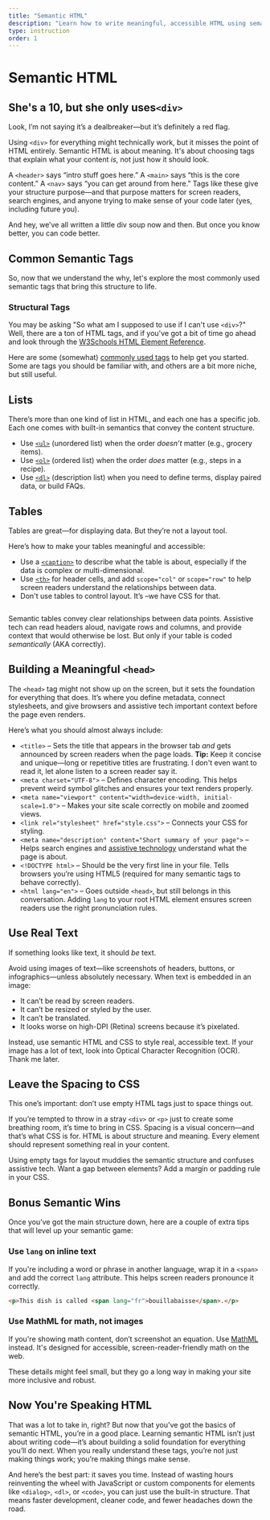 ```yaml
---
title: "Semantic HTML"
description: "Learn how to write meaningful, accessible HTML using semantic tags that improve structure, usability, and code clarity."
type: instruction
order: 1
---
```


<!-- !!! personal note: go thorugh the tags list and see if they're stil in use -->

# Semantic HTML

<h2 class="subheading">She's a 10, but she only uses<code>&lt;div&gt;</code></h2>

Look, I’m not saying it’s a dealbreaker—but it’s definitely a red flag.

Using `<div>` for everything might technically work, but it misses the point of HTML entirely. Semantic HTML is about meaning. It's about choosing tags that explain what your content _is_, not just how it should look.

A `<header>` says “intro stuff goes here.” A `<main>` says “this is the core content.” A `<nav>` says “you can get around from here.” Tags like these give your structure purpose—and that purpose matters for screen readers, search engines, and anyone trying to make sense of your code later (yes, including future you).

And hey, we’ve all written a little div soup now and then. But once you know better, you can code better.

## Common Semantic Tags

So, now that we understand the why, let's explore the most commonly used semantic tags that bring this structure to life.

### Structural Tags

You may be asking "So what am I supposed to use if I can't use `<div>`?" Well, there are a ton of HTML tags, and if you've got a bit of time go ahead and look through the [W3Schools HTML Element Reference](https://www.w3schools.com/tags/).

Here are some (somewhat) [commonly used tags](/lessons/06_semantic-html/commonly-used-tags) to help get you started. Some are tags you should be familiar with, and others are a bit more niche, but still useful.

## Lists

There’s more than one kind of list in HTML, and each one has a specific job. Each one comes with built-in semantics that convey the content structure.

- Use [`<ul>`](https://www.w3schools.com/tags/tag_ul.asp) (unordered list) when the order _doesn’t_ matter (e.g., grocery items).
- Use [`<ol>`](https://www.w3schools.com/tags/tag_ol.asp) (ordered list) when the order _does_ matter (e.g., steps in a recipe).
- Use [`<dl>`](https://www.w3schools.com/tags/tag_dl.asp) (description list) when you need to define terms, display paired data, or build FAQs.

## Tables

Tables are great—for displaying data. But they’re not a layout tool.

Here’s how to make your tables meaningful and accessible:

- Use a [`<caption>`](https://www.w3schools.com/tags/tag_caption.asp) to describe what the table is about, especially if the data is complex or multi-dimensional.
- Use [`<th>`](https://www.w3schools.com/tags/tag_th.asp) for header cells, and add `scope="col"` or `scope="row"` to help screen readers understand the relationships between data.
- Don't use tables to control layout. It’s <span id="year"></span>–we have CSS for that.

<!-- Semantic tables convey clear relationships between data points. Assistive tech can read headers aloud, navigate rows and columns, and provide context that would otherwise be lost. But only if your table is coded <em>semantically</em> (AKA correctly). -->

<div class="important-callout">
  <img src="/images/icon_eyes_right.png" alt="" class="icon-eyes" />
  <div>
    <div class="important-content">
      <p>
        <!-- Assistive tech can navigate and interpret tables—but only if they're coded <em>semantically</em>. -->
        Semantic tables convey clear relationships between data points. Assistive tech can read headers aloud, navigate rows and columns, and provide context that would otherwise be lost. But only if your table is coded <em>semantically</em> (AKA correctly).
      </p>
    </div>
  </div>
</div>

<script>
  document.getElementById("year").textContent = new Date().getFullYear();
</script>

## Building a Meaningful `<head>`

The `<head>` tag might not show up on the screen, but it sets the foundation for everything that does. It’s where you define metadata, connect stylesheets, and give browsers and assistive tech important context before the page even renders.

Here’s what you should almost always include:

- `<title>` – Sets the title that appears in the browser tab _and_ gets announced by screen readers when the page loads. **Tip:** Keep it concise and unique—long or repetitive titles are frustrating. I don't even want to read it, let alone listen to a screen reader say it.
- `<meta charset="UTF-8">` – Defines character encoding. This helps prevent weird symbol glitches and ensures your text renders properly.
- `<meta name="viewport" content="width=device-width, initial-scale=1.0">` – Makes your site scale correctly on mobile and zoomed views.
- `<link rel="stylesheet" href="style.css">` – Connects your CSS for styling.
- `<meta name="description" content="Short summary of your page">` – Helps search engines and [assistive technology](/lessons/08_assistive-technology/instruction) understand what the page is about.
- `<!DOCTYPE html>` – Should be the very first line in your file. Tells browsers you’re using HTML5 (required for many semantic tags to behave correctly).
- `<html lang="en">` – Goes outside `<head>`, but still belongs in this conversation. Adding `lang` to your root HTML element ensures screen readers use the right pronunciation rules.

## Use Real Text

If something looks like text, it should _be_ text.

Avoid using images of text—like screenshots of headers, buttons, or infographics—unless absolutely necessary. When text is embedded in an image:

- It can’t be read by screen readers.
- It can’t be resized or styled by the user.
- It can’t be translated.
- It looks worse on high-DPI (Retina) screens because it’s pixelated.

Instead, use semantic HTML and CSS to style real, accessible text. If your image has a lot of text, look into Optical Character Recognition (OCR). Thank me later.

## Leave the Spacing to CSS

This one’s important: don’t use empty HTML tags just to space things out.

If you’re tempted to throw in a stray `<div>` or `<p>` just to create some breathing room, it’s time to bring in CSS. Spacing is a visual concern—and that’s what CSS is for. HTML is about structure and meaning. Every element should represent something real in your content.

Using empty tags for layout muddies the semantic structure and confuses assistive tech. Want a gap between elements? Add a margin or padding rule in your CSS.

## Bonus Semantic Wins

Once you’ve got the main structure down, here are a couple of extra tips that will level up your semantic game:

### Use `lang` on inline text

If you're including a word or phrase in another language, wrap it in a `<span>` and add the correct `lang` attribute. This helps screen readers pronounce it correctly.

```html
<p>This dish is called <span lang="fr">bouillabaisse</span>.</p>
```

### Use MathML for math, not images

If you're showing math content, don’t screenshot an equation. Use [MathML](https://developer.mozilla.org/en-US/docs/Web/MathML) instead. It's designed for accessible, screen-reader-friendly math on the web.

These details might feel small, but they go a long way in making your site more inclusive and robust.

## Now You're Speaking HTML

That was a lot to take in, right? But now that you've got the basics of semantic HTML, you’re in a good place. Learning semantic HTML isn’t just about writing code—it’s about building a solid foundation for everything you’ll do next. When you really understand these tags, you’re not just making things work; you’re making things make sense.

And here’s the best part: it saves you time. Instead of wasting hours reinventing the wheel with JavaScript or custom components for elements like `<dialog>`, `<dl>`, or `<code>`, you can just use the built-in structure. That means faster development, cleaner code, and fewer headaches down the road.
